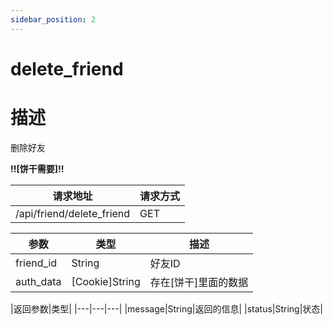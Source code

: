 ```yaml
---
sidebar_position: 2
---
```

# delete_friend
# 描述
删除好友

**!!\[饼干需要\]!!**

| 请求地址 | 请求方式 |
| --- | --- |
| /api/friend/delete_friend | GET |


|参数|类型|描述|
|---|---|---|
|friend_id|String|好友ID|
|auth_data|\[Cookie\]String|存在\[饼干\]里面的数据|

|返回参数|类型|
|---|---|---|
|message|String|返回的信息|
|status|String|状态|